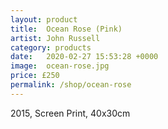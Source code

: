 ```yaml
---
layout: product
title:  Ocean Rose (Pink)
artist: John Russell
category: products
date:   2020-02-27 15:53:28 +0000
image:  ocean-rose.jpg
price: £250
permalink: /shop/ocean-rose
---
```

2015, Screen Print, 40x30cm
